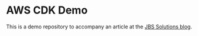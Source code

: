 # AWS CDK Demo

This is a demo repository to accompany an article at the [JBS Solutions blog](https://www.jbssolutions.com/).